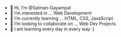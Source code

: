 - 👋 Hi, I’m @Salman-Gayampal
- 👀 I’m interested in ... Web Development
- 🌱 I’m currently learning ... HTML, CSS, JavaScript
- 💞️ I’m looking to collaborate on ... Web Dev Projects
- 💞️ I am learning every day in every way :)


<!---
Salman-Gayampal/Salman-Gayampal is a ✨ special ✨ repository because its `README.md` (this file) appears on your GitHub profile.
You can click the Preview link to take a look at your changes.
--->
